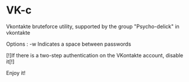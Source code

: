 # VK-c
Vkontakte bruteforce utility, supported by the group "Psycho-delick" in vkontakte

Options : -w Indicates a space between passwords

[!]If there is a two-step authentication on the VKontakte account, disable it[!]

Enjoy it!

